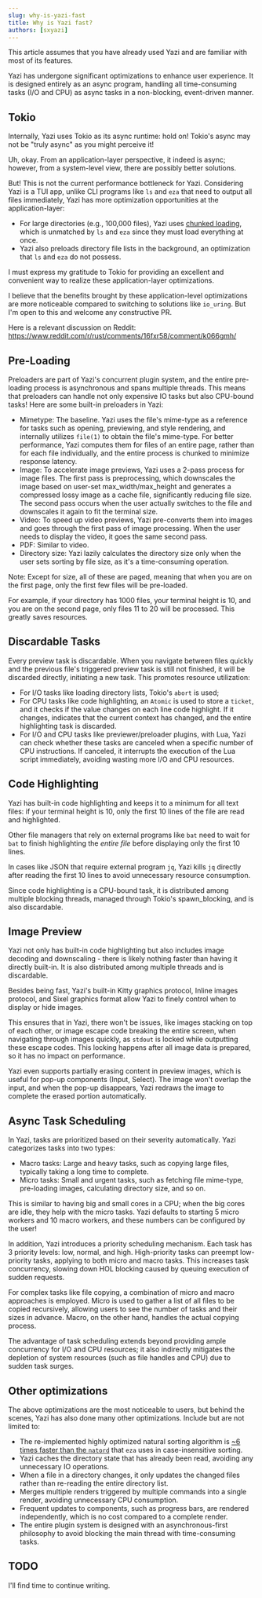 ```yaml
---
slug: why-is-yazi-fast
title: Why is Yazi fast?
authors: [sxyazi]
---
```


This article assumes that you have already used Yazi and are familiar with most of its features.

Yazi has undergone significant optimizations to enhance user experience. It is designed entirely as an async program, handling all time-consuming tasks (I/O and CPU) as async tasks in a non-blocking, event-driven manner.

## Tokio

Internally, Yazi uses Tokio as its async runtime: hold on! Tokio's async may not be "truly async" as you might perceive it!

Uh, okay. From an application-layer perspective, it indeed is async; however, from a system-level view, there are possibly better solutions.

But! This is not the current performance bottleneck for Yazi. Considering Yazi is a TUI app, unlike CLI programs like `ls` and `eza` that need to output all files immediately, Yazi has more optimization opportunities at the application-layer:

- For large directories (e.g., 100,000 files), Yazi uses [chunked loading](https://github.com/sxyazi/yazi/pull/117), which is unmatched by `ls` and `eza` since they must load everything at once.
- Yazi also preloads directory file lists in the background, an optimization that `ls` and `eza` do not possess.

I must express my gratitude to Tokio for providing an excellent and convenient way to realize these application-layer optimizations.

I believe that the benefits brought by these application-level optimizations are more noticeable compared to switching to solutions like `io_uring`. But I'm open to this and welcome any constructive PR.

Here is a relevant discussion on Reddit: https://www.reddit.com/r/rust/comments/16fxr58/comment/k066gmh/

## Pre-Loading

Preloaders are part of Yazi's concurrent plugin system, and the entire pre-loading process is asynchronous and spans multiple threads. This means that preloaders can handle not only expensive IO tasks but also CPU-bound tasks! Here are some built-in preloaders in Yazi:

- Mimetype: The baseline. Yazi uses the file's mime-type as a reference for tasks such as opening, previewing, and style rendering, and internally utilizes `file(1)` to obtain the file's mime-type. For better performance, Yazi computes them for files of an entire page, rather than for each file individually, and the entire process is chunked to minimize response latency.
- Image: To accelerate image previews, Yazi uses a 2-pass process for image files. The first pass is preprocessing, which downscales the image based on user-set max_width/max_height and generates a compressed lossy image as a cache file, significantly reducing file size. The second pass occurs when the user actually switches to the file and downscales it again to fit the terminal size.
- Video: To speed up video previews, Yazi pre-converts them into images and goes through the first pass of image processing. When the user needs to display the video, it goes the same second pass.
- PDF: Similar to video.
- Directory size: Yazi lazily calculates the directory size only when the user sets sorting by file size, as it's a time-consuming operation.

Note: Except for size, all of these are paged, meaning that when you are on the first page, only the first few files will be pre-loaded.

For example, if your directory has 1000 files, your terminal height is 10, and you are on the second page, only files 11 to 20 will be processed. This greatly saves resources.

## Discardable Tasks

Every preview task is discardable. When you navigate between files quickly and the previous file's triggered preview task is still not finished, it will be discarded directly, initiating a new task. This promotes resource utilization:

- For I/O tasks like loading directory lists, Tokio's `abort` is used;
- For CPU tasks like code highlighting, an `Atomic` is used to store a `ticket`, and it checks if the value changes on each line code highlight. If it changes, indicates that the current context has changed, and the entire highlighting task is discarded.
- For I/O and CPU tasks like previewer/preloader plugins, with Lua, Yazi can check whether these tasks are canceled when a specific number of CPU instructions. If canceled, it interrupts the execution of the Lua script immediately, avoiding wasting more I/O and CPU resources.

## Code Highlighting

Yazi has built-in code highlighting and keeps it to a minimum for all text files: if your terminal height is 10, only the first 10 lines of the file are read and highlighted.

Other file managers that rely on external programs like `bat` need to wait for `bat` to finish highlighting the _entire file_ before displaying only the first 10 lines.

In cases like JSON that require external program `jq`, Yazi kills `jq` directly after reading the first 10 lines to avoid unnecessary resource consumption.

Since code highlighting is a CPU-bound task, it is distributed among multiple blocking threads, managed through Tokio's spawn_blocking, and is also discardable.

## Image Preview

Yazi not only has built-in code highlighting but also includes image decoding and downscaling - there is likely nothing faster than having it directly built-in. It is also distributed among multiple threads and is discardable.

Besides being fast, Yazi's built-in Kitty graphics protocol, Inline images protocol, and Sixel graphics format allow Yazi to finely control when to display or hide images.

This ensures that in Yazi, there won't be issues, like images stacking on top of each other, or image escape code breaking the entire screen, when navigating through images quickly, as `stdout` is locked while outputting these escape codes. This locking happens after all image data is prepared, so it has no impact on performance.

Yazi even supports partially erasing content in preview images, which is useful for pop-up components (Input, Select). The image won't overlap the input, and when the pop-up disappears, Yazi redraws the image to complete the erased portion automatically.

## Async Task Scheduling

In Yazi, tasks are prioritized based on their severity automatically. Yazi categorizes tasks into two types:

- Macro tasks: Large and heavy tasks, such as copying large files, typically taking a long time to complete.
- Micro tasks: Small and urgent tasks, such as fetching file mime-type, pre-loading images, calculating directory size, and so on.

This is similar to having big and small cores in a CPU; when the big cores are idle, they help with the micro tasks. Yazi defaults to starting 5 micro workers and 10 macro workers, and these numbers can be configured by the user!

In addition, Yazi introduces a priority scheduling mechanism. Each task has 3 priority levels: low, normal, and high. High-priority tasks can preempt low-priority tasks, applying to both micro and macro tasks. This increases task concurrency, slowing down HOL blocking caused by queuing execution of sudden requests.

For complex tasks like file copying, a combination of micro and macro approaches is employed. Micro is used to gather a list of all files to be copied recursively, allowing users to see the number of tasks and their sizes in advance. Macro, on the other hand, handles the actual copying process.

The advantage of task scheduling extends beyond providing ample concurrency for I/O and CPU resources; it also indirectly mitigates the depletion of system resources (such as file handles and CPU) due to sudden task surges.

## Other optimizations

The above optimizations are the most noticeable to users, but behind the scenes, Yazi has also done many other optimizations. Include but are not limited to:

- The re-implemented highly optimized natural sorting algorithm is [~6 times faster than the `natord`](https://github.com/sxyazi/yazi/pull/237) that `eza` uses in case-insensitive sorting.
- Yazi caches the directory state that has already been read, avoiding any unnecessary IO operations.
- When a file in a directory changes, it only updates the changed files rather than re-reading the entire directory list.
- Merges multiple renders triggered by multiple commands into a single render, avoiding unnecessary CPU consumption.
- Frequent updates to components, such as progress bars, are rendered independently, which is no cost compared to a complete render.
- The entire plugin system is designed with an asynchronous-first philosophy to avoid blocking the main thread with time-consuming tasks.

## TODO

I'll find time to continue writing.
